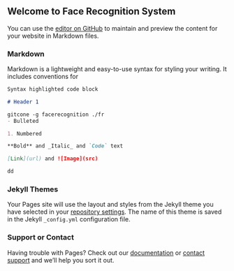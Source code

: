 ## Welcome to Face Recognition System

You can use the [editor on GitHub](https://github.com/zaxone/facerecognition/edit/master/README.md) to maintain and preview the content for your website in Markdown files.

### Markdown

Markdown is a lightweight and easy-to-use syntax for styling your writing. It includes conventions for


```markdown
Syntax highlighted code block

# Header 1

gitcone -g facerecognition ./fr
- Bulleted

1. Numbered

**Bold** and _Italic_ and `Code` text

[Link](url) and ![Image](src)
```
```markdown
dd
```

### Jekyll Themes

Your Pages site will use the layout and styles from the Jekyll theme you have selected in your [repository settings](https://github.com/zaxone/facerecognition/settings). The name of this theme is saved in the Jekyll `_config.yml` configuration file.

### Support or Contact

Having trouble with Pages? Check out our [documentation](https://help.github.com/categories/github-pages-basics/) or [contact support](https://github.com/contact) and we’ll help you sort it out.
